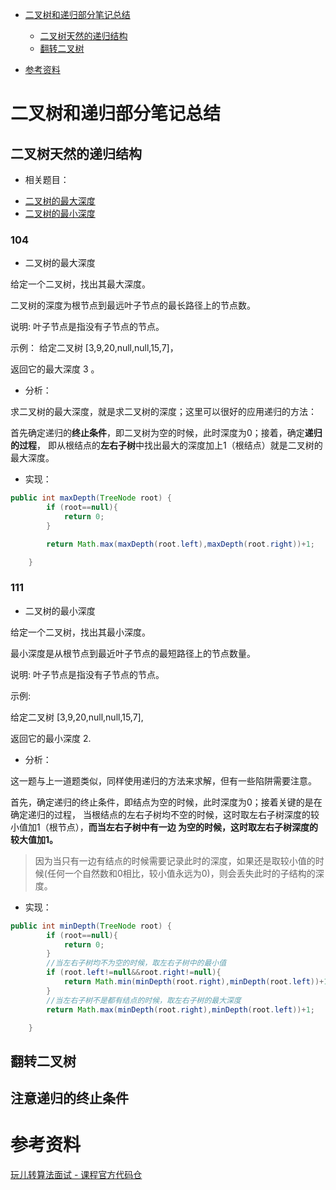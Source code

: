 <!-- GFM-TOC -->
* [二叉树和递归部分笔记总结](#二叉树和递归部分笔记总结)
    * [二叉树天然的递归结构](#二叉树天然的递归结构)
    * [翻转二叉树](#翻转二叉树)
   
* [参考资料](#参考资料)
<!-- GFM-TOC -->
# 二叉树和递归部分笔记总结
## 二叉树天然的递归结构
- 相关题目：
<!-- GFM-TOC -->
   * [二叉树的最大深度](#104)
   * [二叉树的最小深度](#111)
<!-- GFM-TOC -->    
### 104

- 二叉树的最大深度

给定一个二叉树，找出其最大深度。

二叉树的深度为根节点到最远叶子节点的最长路径上的节点数。

说明: 叶子节点是指没有子节点的节点。

示例：
给定二叉树 [3,9,20,null,null,15,7]，


   
返回它的最大深度 3 。

- 分析：

求二叉树的最大深度，就是求二叉树的深度；这里可以很好的应用递归的方法：

首先确定递归的**终止条件**，即二叉树为空的时候，此时深度为0；接着，确定**递归的过程**，
即从根结点的**左右子树**中找出最大的深度加上1（根结点）就是二叉树的最大深度。


- 实现：
```java
public int maxDepth(TreeNode root) {
        if (root==null){
            return 0;
        }

        return Math.max(maxDepth(root.left),maxDepth(root.right))+1;

    }
``` 
### 111
- 二叉树的最小深度

给定一个二叉树，找出其最小深度。

最小深度是从根节点到最近叶子节点的最短路径上的节点数量。

说明: 叶子节点是指没有子节点的节点。

示例:

给定二叉树 [3,9,20,null,null,15,7],

  
返回它的最小深度  2.
- 分析：

这一题与上一道题类似，同样使用递归的方法来求解，但有一些陷阱需要注意。

首先，确定递归的终止条件，即结点为空的时候，此时深度为0；接着关键的是在确定递归的过程，
当根结点的左右子树均不空的时候，这时取左右子树深度的较小值加1（根节点），**而当左右子树中有一边
为空的时候，这时取左右子树深度的较大值加1。**

>因为当只有一边有结点的时候需要记录此时的深度，如果还是取较小值的时候(任何一个自然数和0相比，较小值永远为0)，则会丢失此时的子结构的深度。


- 实现：
```java
public int minDepth(TreeNode root) {
        if (root==null){
            return 0;
        }
        //当左右子树均不为空的时候，取左右子树中的最小值
        if (root.left!=null&&root.right!=null){
            return Math.min(minDepth(root.right),minDepth(root.left))+1;
        }
        //当左右子树不是都有结点的时候，取左右子树的最大深度
        return Math.max(minDepth(root.right),minDepth(root.left))+1;

    }
```

## 翻转二叉树 
## 注意递归的终止条件 

# 参考资料
[玩儿转算法面试 - 课程官方代码仓](https://github.com/liuyubobobo/Play-with-Algorithm-Interview)

